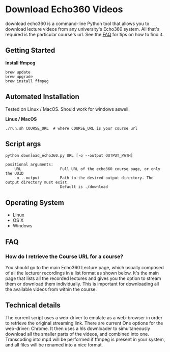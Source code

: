 # Download Echo360 Videos

download echo360 is a command-line Python tool that allows you to download lecture videos from any university's Echo360 system. All that's required is the particular course's url. See the [FAQ](#faq) for tips on how to find it.

## Getting Started

**Install ffmpeg**
```shell
brew update
brew upgrade
brew install ffmpeg
```

## Automated Installation
Tested on Linux / MacOS. Should work for windows aswell. 

**Linux / MacOS**

```shell
./run.sh COURSE_URL  # where COURSE_URL is your course url
```

## Script args
```shell
python download_echo360.py URL [-o --output OUTPUT_PATH] 

positional arguments:
    URL                 Full URL of the echo360 course page, or only the UUID
    -o --output         Path to the desired output directory. The output directory must exist.
                        Default is ./download
```

## Operating System
-   Linux
-   OS X
-   Windows

## FAQ

### How do I retrieve the Course URL for a course?

You should go to the main Echo360 Lecture page, which usually composed of all the lecturer recordings in a list format as shown below. It's the main page that lists all the recorded lectures and gives you the option to stream them or download them individually. This is important for downloading all the available videos from within the course.

## Technical details

The current script uses a web-driver to emulate as a web-browser in order to retrieve the original streaming link. There are current One options for the web-driver: Chrome. It then uses a hls downloader to simultaneously download all the smaller parts of the videos, and combined into one. Transcoding into mp4 will be performed if ffmpeg is present in your system, and all files will be renamed into a nice format.